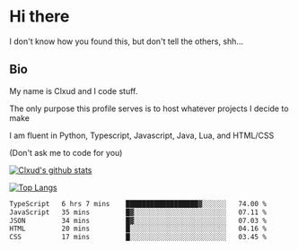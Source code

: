 # Hi there
I don't know how you found this, but don't tell the others, shh...

## Bio
My name is Clxud and I code stuff.

The only purpose this profile serves is to host whatever projects I decide to make

I am fluent in Python, Typescript, Javascript, Java, Lua, and HTML/CSS



(Don't ask me to code for you)

[![Clxud's github stats](https://github-readme-stats.vercel.app/api?username=cloudwithax&count_private=true&theme=dark&show_icons=true)](https://github.com/anuraghazra/github-readme-stats) 

[![Top Langs](https://github-readme-stats.vercel.app/api/top-langs/?username=cloudwithax&theme=dark)](https://github.com/anuraghazra/github-readme-stats)

<!--START_SECTION:waka-->

```txt
TypeScript   6 hrs 7 mins    ██████████████████▓░░░░░░   74.00 %
JavaScript   35 mins         █▓░░░░░░░░░░░░░░░░░░░░░░░   07.11 %
JSON         34 mins         █▓░░░░░░░░░░░░░░░░░░░░░░░   07.03 %
HTML         20 mins         █░░░░░░░░░░░░░░░░░░░░░░░░   04.16 %
CSS          17 mins         █░░░░░░░░░░░░░░░░░░░░░░░░   03.45 %
```

<!--END_SECTION:waka-->


